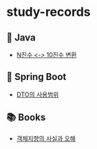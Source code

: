 # study-records
## 📌 Java
- [N진수 <-> 10진수 변환](java/N진수%20%3C-%3E%2010진수%20변환.md)
## 📌 Spring Boot
- [DTO의 사용범위](springboot/DTO의%20사용%20범위.md)

## 📚 Books
- [객체지향의 사실과 오해](books/객체지향의%20사실과%20오해)